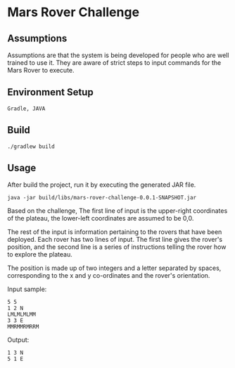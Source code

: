Mars Rover Challenge
====================

Assumptions
-----

Assumptions are that the system is being developed for people who are well trained to use it. They are aware of strict steps to input commands for the Mars Rover to execute.

Environment Setup
-----------------

```
Gradle, JAVA
```

Build
-----

```
./gradlew build
```

Usage
-----

After build the project, run it by executing the generated JAR file.

```
java -jar build/libs/mars-rover-challenge-0.0.1-SNAPSHOT.jar
```

Based on the challenge, The first line of input is the upper-right coordinates of the plateau, the lower-left coordinates are assumed to be 0,0.

The rest of the input is information pertaining to the rovers that have been deployed. Each rover has two lines of input. The first line gives the rover's position, and the second line is a series of instructions telling the rover how to explore the plateau.

The position is made up of two integers and a letter separated by spaces, corresponding to the x and y co-ordinates and the rover's orientation.

Input sample:

```
5 5
1 2 N
LMLMLMLMM
3 3 E
MMRMMRMRRM
```

Output:

```
1 3 N
5 1 E
```